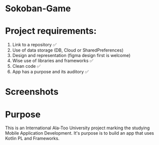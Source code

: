 # Sokoban-Game

# Project requirements:
1) Link to a repository :white_check_mark:
2) Use of data storage (DB, Cloud or SharedPreferences) 
3) Design and representation (figma design first is welcome) 
4) Wise use of libraries and frameworks :white_check_mark:
5) Clean code :white_check_mark:
5) App has a purpose and its auditory :white_check_mark:

# Screenshots

# Purpose

This is an International Ala-Too University project marking the studying Mobile Application Development. It's purpose is to build an app that uses Kotlin PL and Frameworks.
